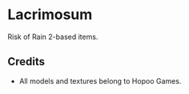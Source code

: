 # Lacrimosum
Risk of Rain 2-based items.

## Credits
* All models and textures belong to Hopoo Games.
